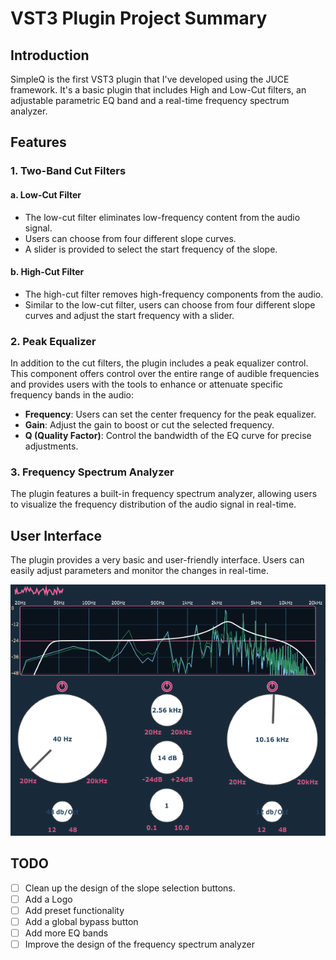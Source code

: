 # VST3 Plugin Project Summary

## Introduction

SimpleQ is the first VST3 plugin that I've developed using the JUCE framework. It's a basic plugin that includes High and Low-Cut filters, an adjustable parametric EQ band and a real-time frequency spectrum analyzer.

## Features

### 1. Two-Band Cut Filters

#### a. Low-Cut Filter

- The low-cut filter eliminates low-frequency content from the audio signal.
- Users can choose from four different slope curves.
- A slider is provided to select the start frequency of the slope.

#### b. High-Cut Filter

- The high-cut filter removes high-frequency components from the audio.
- Similar to the low-cut filter, users can choose from four different slope curves and adjust the start frequency with a slider.

### 2. Peak Equalizer

In addition to the cut filters, the plugin includes a peak equalizer control. This component offers control over the entire range of audible frequencies and provides users with the tools to enhance or attenuate specific frequency bands in the audio:

- **Frequency**: Users can set the center frequency for the peak equalizer.
- **Gain**: Adjust the gain to boost or cut the selected frequency.
- **Q (Quality Factor)**: Control the bandwidth of the EQ curve for precise adjustments.

### 3. Frequency Spectrum Analyzer

The plugin features a built-in frequency spectrum analyzer, allowing users to visualize the frequency distribution of the audio signal in real-time.

## User Interface

The plugin provides a very basic and user-friendly interface. Users can easily adjust parameters and monitor the changes in real-time.

<p align="center">
  <img src="https://github.com/LucasVerdelho/SimpleQ/blob/main/images/SimpleQ_in_use.png" />
</p>

## TODO

- [ ] Clean up the design of the slope selection buttons.
- [ ] Add a Logo
- [ ] Add preset functionality
- [ ] Add a global bypass button
- [ ] Add more EQ bands
- [ ] Improve the design of the frequency spectrum analyzer
